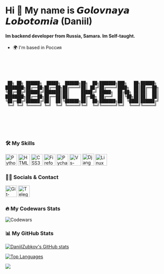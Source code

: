 # Hi 👋 My name is 𝙂𝙤𝙡𝙤𝙫𝙣𝙖𝙮𝙖 𝙇𝙤𝙗𝙤𝙩𝙤𝙢𝙞𝙖 (Daniil)
#### Im backend developer from Russia, Samara. Im Self-taught.

* 🌍  I'm based in Россия

<br>
<br>




```text


 ██╗ ██╗ ██████╗  █████╗  ██████╗██╗  ██╗███████╗███╗   ██╗██████╗ 
████████╗██╔══██╗██╔══██╗██╔════╝██║ ██╔╝██╔════╝████╗  ██║██╔══██╗
╚██╔═██╔╝██████╔╝███████║██║     █████╔╝ █████╗  ██╔██╗ ██║██║  ██║
████████╗██╔══██╗██╔══██║██║     ██╔═██╗ ██╔══╝  ██║╚██╗██║██║  ██║
╚██╔═██╔╝██████╔╝██║  ██║╚██████╗██║  ██╗███████╗██║ ╚████║██████╔╝
 ╚═╝ ╚═╝ ╚═════╝ ╚═╝  ╚═╝ ╚═════╝╚═╝  ╚═╝╚══════╝╚═╝  ╚═══╝╚═════╝ 
                                                                   
                         
```

<br>
<br>




### 🛠️ My Skills
<p align="left">
<img src="https://api.iconify.design/logos/python.svg" width="36" height="36" alt="Python">
<a href="https://developer.mozilla.org/en-US/docs/Glossary/HTML5" target="_blank" rel="noreferrer"><img src="https://raw.githubusercontent.com/danielcranney/readme-generator/main/public/icons/skills/html5-colored.svg" width="36" height="36" alt="HTML5" /></a>
<a href="https://www.w3.org/TR/CSS/#css" target="_blank" rel="noreferrer"><img src="https://raw.githubusercontent.com/danielcranney/readme-generator/main/public/icons/skills/css3-colored.svg" width="36" height="36" alt="CSS3" /></a>
<img src="https://api.iconify.design/logos/firefox.svg" width="36" height="36" alt="Firefox">
<img src="https://api.iconify.design/devicon/pycharm.svg" width="36" height="36" alt="Pycharm">
<img src="https://api.iconify.design/devicon/vscode.svg" width="36" height="36" alt="Vs-code">
<img src="https://api.iconify.design/skill-icons/django.svg" width="37" height="37" alt="Django">
<img src="https://api.iconify.design/devicon/linux.svg" width="36" height="36" alt="Linux">
</p>



### 👨‍💻 Socials & Contact

<p align="left"> 
  <a href="https://github.com/DaniilZubkov"><img src="https://api.iconify.design/skill-icons/github-light.svg" width="36" height="36" alt="Git-hub"></a>
  <a href="https://t.me/+1A9f6ZFMJBgxMjRi"><img src="https://www.svgrepo.com/show/354443/telegram.svg" 
     width="36" 
     height="36" 
     alt="Telegram"></a>
</p>


### 🔥 My Codewars Stats

![Codewars](https://www.codewars.com/users/Danil4ek/badges/large)


### 📊 My GitHub Stats

<a href="http://www.github.com/DaniilZubkov"><img src="https://github-readme-stats.vercel.app/api?username=DaniilZubkov&show_icons=true&hide=stars,prs,&count_private=true&title_color=0891b2&text_color=ffffff&icon_color=0891b2&bg_color=1c1917&hide_border=true&show_icons=true" alt="DaniilZubkov's GitHub stats" /></a>

<a href="https://github.com/DaniilZubkov" align="left"><img src="https://github-readme-stats.vercel.app/api/top-langs/?username=DaniilZubkov&langs_count=10&title_color=0891b2&text_color=ffffff&icon_color=0891b2&bg_color=1c1917&hide_border=true&locale=en&custom_title=Top%20%Languages" alt="Top Languages" /></a>

<a href="http://www.github.com/DaniilZubkov"><img src="https://github-readme-streak-stats.herokuapp.com/?user=DaniilZubkov&stroke=ffffff&background=1c1917&ring=0891b2&fire=0891b2&currStreakNum=ffffff&currStreakLabel=0891b2&sideNums=ffffff&sideLabels=ffffff&dates=ffffff&hide_border=true" /></a>
